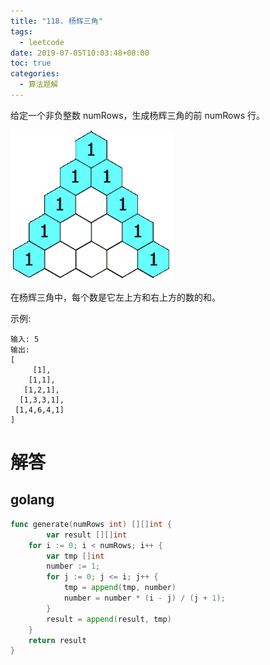 ```yaml
---
title: "118. 杨辉三角"
tags:
  - leetcode
date: 2019-07-05T10:03:48+08:00
toc: true
categories:
  - 算法题解
---
```


给定一个非负整数 numRows，生成杨辉三角的前 numRows 行。
<!--more-->

![118](/images/leetcode/118.gif)

在杨辉三角中，每个数是它左上方和右上方的数的和。

示例:
```
输入: 5
输出:
[
     [1],
    [1,1],
   [1,2,1],
  [1,3,3,1],
 [1,4,6,4,1]
]
```

# 解答

## golang

```go
func generate(numRows int) [][]int {
    	var result [][]int
	for i := 0; i < numRows; i++ {
		var tmp []int
		number := 1;
		for j := 0; j <= i; j++ {
			tmp = append(tmp, number)
			number = number * (i - j) / (j + 1);
		}
		result = append(result, tmp)
	}
	return result
}
```